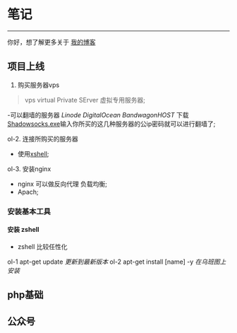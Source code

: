 # 笔记

***

你好，想了解更多关于 [我的博客](http://www.cnblogs.com/96weibin/)

## 项目上线

1. 购买服务器vps
  >vps virtual Private SErver 虚拟专用服务器;

  -可以翻墙的服务器  *Linode* *DigitalOcean* *BandwagonHOST* 下载 [Shadowsocks.exe](https://github.com/shadowsocks/shadowsocks-windows/releases/download/4.0.6/Shadowsocks-4.0.6.zip)输入你所买的这几种服务器的公ip密码就可以进行翻墙了;

ol-2. 连接所购买的服务器

- 使用[xshell](https://www.baidu.com/link?url=vOUVLiTl3yllzEQPIeMMrO-M5H7xUtUN8V3c5wuTg7ZSHccmfbLJcDWyhbf6T9dXsuxArRtqRnrIUNgMgH7Mc554faLONTwX89MmSsgZSDi&wd=&eqid=b18328aa00009109000000035a1baaea);

ol-3. 安装nginx

- nginx 可以做反向代理 负载均衡;
- Apach;

### 安装基本工具

#### 安装 zshell

- zshell 比较任性化

ol-1 apt-get update *更新到最新版本*
ol-2 apt-get install [name] -y *在乌班图上安装*

## php基础

## 公众号